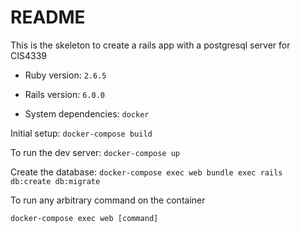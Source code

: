 # README

This is the skeleton to create a rails app with a postgresql server for CIS4339

* Ruby version: `2.6.5`
* Rails version: `6.0.0`

* System dependencies: `docker`

Initial setup:
`docker-compose build`

To run the dev server:
`docker-compose up`

Create the database:
`docker-compose exec web bundle exec rails db:create db:migrate`

To run any arbitrary command on the container

`docker-compose exec web [command]`
